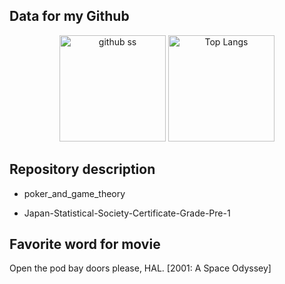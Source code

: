 ## Data for my Github

<p align="center">    
   <img alt="github ss" height="170px" src="http://github-readme-streak-stats.herokuapp.com?user=yu5uke-1024&theme=tokyonight" />
  <img alt="Top Langs" height="170px" src="https://github-readme-stats.vercel.app/api/top-langs/?username=yu5uke-1024&show_icons=true&theme=tokyonight&hide=jupyter%20notebook" />
</p>

## Repository description
- poker_and_game_theory
  
- Japan-Statistical-Society-Certificate-Grade-Pre-1



## Favorite word for movie

Open the pod bay doors please, HAL. [2001: A Space Odyssey]
